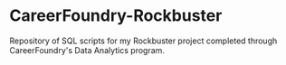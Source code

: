 # CareerFoundry-Rockbuster
Repository of SQL scripts for my Rockbuster project completed through CareerFoundry's Data Analytics program.

